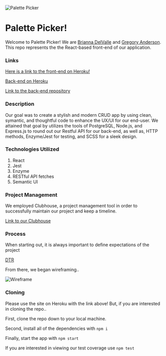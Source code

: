 ![Palette Picker](https://user-images.githubusercontent.com/30326085/66967965-07be5c80-f040-11e9-905c-2801e32a86fd.png)

# Palette Picker!

Welcome to Palette Picker! We are [Brianna DelValle](https://github.com/bld010/) and [Gregory Anderson](https://github.com/gregoryanderson). This repo represents the the React-based front-end of our application.

### Links
[Here is a link to the front-end on Heroku!]()


[Back-end on Heroku](https://be-palette.herokuapp.com/api/v1/folders)

[Link to the back-end repository](https://github.com/gregoryanderson/backend-palette-picker)

### Description

Our goal was to create a stylish and modern CRUD app by using clean, symantic, and thoughtful code to enhance the UX/UI for our end-user. We attained that goal by utilizes the tools of PostgreSQL, Node.js, and Express.js to round out our Restful API for our back-end, as well as, HTTP methods, Enzyme/Jest for testing, and SCSS for a sleek design. 

### Technologies Utilized

1. React
1. Jest
2. Enzyme
4. RESTful API fetches
5. Semantic UI

### Project Management 

We employed Clubhouse, a project management tool in order to successfully maintain our project and keep a timeline.

[Link to our Clubhouse](https://app.clubhouse.io/briannadelvalle/stories/space/45/everything)


### Process

When starting out, it is always important to define expectations of the project

[DTR](https://gist.github.com/gregoryanderson/98f483415e0978102a8d0038cc938188)

From there, we began wireframing..

![Wireframe](https://user-images.githubusercontent.com/30326085/66967545-887c5900-f03e-11e9-8d8e-15910b1b33b9.png)

### Cloning

Please use the site on Heroku with the link above! But, if you are interested in cloning the repo..

First, clone the repo down to your local machine.

Second, install all of the dependencies with ```npm i```

Finally, start the app with ```npm start```

If you are interested in viewing our test coverage use ```npm test```

